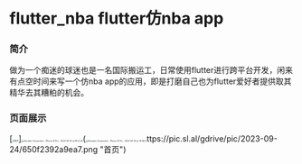 # flutter_nba  flutter仿nba app

### 简介

做为一个痴迷的球迷也是一名国际搬运工，日常使用flutter进行跨平台开发，闲来有点空时间来写一个仿nba app的应用，即是打磨自己也为flutter爱好者提供取其精华去其糟粕的机会。

### 页面展示

[<img src="https://pic.sl.al/gdrive/pic/2023-09-24/650f2392a9ea7.png" alt="首页" title="首页" style="zoom: 25%;" />]<img src="https://s2.loli.net/2023/09/30/FpVYAU5H9s7xwGa.png" alt="Simulator Screenshot - iPhone 15 Pro - 2023-09-30 at 18.23.32" style="zoom: 25%;" />(<img src="https://s2.loli.net/2023/09/30/VSYBNnEdT4hlZKq.png" alt="Simulator Screenshot - iPhone 15 Pro - 2023-09-30 at 18.48.51" style="zoom:25%;" />ttps://pic.sl.al/gdrive/pic/2023-09-24/650f2392a9ea7.png "首页")

